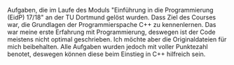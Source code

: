 Aufgaben, die im Laufe des Moduls "Einführung in die Programmierung (EidP) 17/18" an der TU Dortmund gelöst wurden. 
Dass Ziel des Courses war, die Grundlagen der Programmierspache C++ zu kennenlernen. Das war meine erste Erfahrung mit Programmierung, deswegen ist der Code meistens nicht optimal geschrieben. Ich möchte aber die Originaldateien für mich beibehalten. Alle Aufgaben wurden jedoch mit voller Punktezahl benotet, deswegen können diese beim Einstieg in C++ hilfreich sein.
